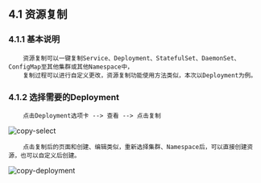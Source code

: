 ## 4.1 资源复制

### 4.1.1 基本说明

````
    资源复制可以一键复制Service、Deployment、StatefulSet、DaemonSet、ConfigMap至其他集群或其他Namespace中，
    复制过程可以进行自定义更改，资源复制功能使用方法类似，本次以Deployment为例。
````

### 4.1.2 选择需要的Deployment

````
    点击Deployment选项卡 --> 查看 --> 点击复制
````

![copy-select](https://github.com/dotbalo/ratel-doc/blob/master/images/copy-select.png)

````
    点击复制后的页面和创建、编辑类似，重新选择集群、Namespace后，可以直接创建资源，也可以自定义后创建。
````

![copy-deployment](https://github.com/dotbalo/ratel-doc/blob/master/images/copy-dp.png)